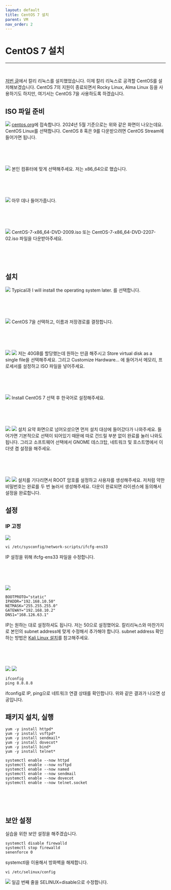 ```yaml
---
layout: default
title: CentOS 7 설치
parent: VM
nav_order: 2
---
```


# CentOS 7 설치
***
<br/>

[저번 글](https://printlning.github.io/docs/VM001.html)에서 칼리 리눅스를 설치했었습니다. 이제 칼리 리눅스로 공격할 CentOS를 설치해보겠습니다.
CentOS 7의 지원이 종료되면서 Rocky Linux, Alma Linux 등을 사용하기도 하지만, 여기서는 CentOS 7을 사용하도록 하겠습니다. 

## ISO 파일 준비

![](https://i.imgur.com/2mYL3aP.png)
[centos.org](https://www.centos.org/)에 접속합니다. 2024년 5월 기준으로는 위와 같은 화면이 나오는데요. CentOS Linux를 선택합니다. CentOS 8 혹은 9를 다운받으려면 CentOS Stream에 들어가면 됩니다.

<br/>
<br/>
<br/>

![](https://i.imgur.com/DZjKiIk.png)
본인 컴퓨터에 맞게 선택해주세요. 저는 x86_64으로 했습니다.

<br/>
<br/>
<br/>

![](https://i.imgur.com/OwpvTDq.png)
아무 데나 들어가줍니다.

<br/>
<br/>
<br/>

![](https://i.imgur.com/N5kayCP.png)
CentOS-7-x86_64-DVD-2009.iso 또는 CentOS-7-x86_64-DVD-2207-02.iso 파일을 다운받아주세요.

<br/>
<br/>
<br/>

## 설치

![](https://i.imgur.com/Z6MqRUS.png)
Typical과 I will install the operating system later. 를 선택합니다.

<br/>
<br/>
<br/>

![](https://i.imgur.com/QEbqlAF.png)
CentOS 7을 선택하고, 이름과 저장경로를 결정합니다.

<br/>
<br/>
<br/>

![](https://i.imgur.com/7NrbIhT.png)
![](https://i.imgur.com/qihfl4j.png)
저는 40GB를 할당했는데 원하는 만큼 해주시고 Store virtual disk as a single file을 선택해주세요. 그리고 Customize Hardware... 에 들어가서 메모리, 프로세서를 설정하고 ISO 파일을 넣어주세요.

<br/>
<br/>
<br/>

![](https://i.imgur.com/byfs4Tj.png)
Install CentOS 7 선택 후 한국어로 설정해주세요.

<br/>
<br/>
<br/>

![](https://i.imgur.com/3ZrG8Nz.png)
![](https://i.imgur.com/EtmkFFE.png)
설치 요약 화면으로 넘어오셨으면 먼저 설치 대상에 들어갔다가 나와주세요. 들어가면 기본적으로 선택이 되어있기 때문에 따로 건드릴 부분 없이 완료를 눌러 나와도 됩니다. 그리고 소프트웨어 선택에서 GNOME 데스크탑, 네트워크 및 호스트명에서 이더넷 켬 설정을 해주세요.

<br/>
<br/>
<br/>

![](https://i.imgur.com/dO6VLs7.png)
![](https://i.imgur.com/Fw8HR2I.png)
설치를 기다리면서 ROOT 암호를 설정하고 사용자를 생성해주세요. 저처럼 약한 비밀번호는 완료를 두 번 눌러서 생성해주세요. 다운이 완료되면 라이센스에 동의해서 설정을 완료합니다.


## 설정
### IP 고정
![](https://i.imgur.com/Sc0qrZX.png)
```shell
vi /etc/sysconfig/network-scripts/ifcfg-ens33
```
IP 설정을 위해 ifcfg-ens33 파일을 수정합니다.

<br/>
<br/>
<br/>

![](https://i.imgur.com/bHdls1A.png)
```shell
BOOTPROTO="static"
IPADDR="192.168.10.50"
NETMASK="255.255.255.0"
GATEWAY="192.168.10.2"
DNS1="168.126.63.1"
```
IP는 원하는 대로 설정하셔도 됩니다. 저는 50으로 설정했어요. 칼리리눅스와 마찬가지로 본인의 subnet address에 맞게 수정해서 추가해야 합니다. subnet address 확인하는 방법은 [Kali Linux 설치](https://printlning.github.io/docs/VM001.html)를 참고해주세요. 

<br/>
<br/>
<br/>

![](https://i.imgur.com/aZYEsUL.png)
![](https://i.imgur.com/yu6ZzHA.png)
```shell
ifconfig
ping 8.8.8.8
```
ifconfig로 IP, ping으로 네트워크 연결 상태를 확인합니다. 위와 같은 결과가 나오면 성공입니다.

## 패키지 설치, 실행
```shell
yum -y install httpd*
yum -y install vsftpd*
yum -y install sendmail*
yum -y install dovecot*
yum -y install bind*
yum -y install telnet*
```
```shell
systemctl enable --now httpd
systemctl enable --now nsftpd
systemctl enable --now named
systemctl enable --now sendmail
systemctl enable --now dovecot
systemctl enable --now telnet.socket
```

<br/>
<br/>
<br/>

## 보안 설정
실습을 위한 보안 설정을 해주겠습니다.

```shell
systemctl disable firewalld
systemctl stop firewalld
senenforce 0
```
systemctl을 이용해서 방화벽을 해제합니다.

```shell
vi /etc/selinux/config
```
![](https://i.imgur.com/mMLOnDO.png)
일곱 번째 줄을 SELINUX=disable으로 수정합니다.
